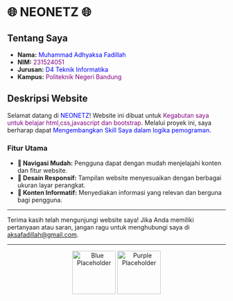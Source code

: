 # 🌐 NEONETZ 🌐

## Tentang Saya
- **Nama:** <span style="color:blue;">Muhammad Adhyaksa Fadillah</span>
- **NIM:** <span style="color:purple;">231524051</span>
- **Jurusan:** <span style="color:blue;">D4 Teknik Informatika</span>
- **Kampus:** <span style="color:purple;">Politeknik Negeri Bandung</span>

## Deskripsi Website
Selamat datang di <span style="color:blue;">NEONETZ</span>! Website ini dibuat untuk <span style="color:purple;">Kegabutan saya untuk belajar html,css,javascript dan bootstrap</span>. Melalui proyek ini, saya berharap dapat <span style="color:blue;">Mengembangkan Skill Saya dalam logika pemograman</span>.

### Fitur Utama
- **🔹 Navigasi Mudah:** Pengguna dapat dengan mudah menjelajahi konten dan fitur website.
- **🔸 Desain Responsif:** Tampilan website menyesuaikan dengan berbagai ukuran layar perangkat.
- **🔹 Konten Informatif:** Menyediakan informasi yang relevan dan berguna bagi pengguna.

---

Terima kasih telah mengunjungi website saya! Jika Anda memiliki pertanyaan atau saran, jangan ragu untuk menghubungi saya di <span style="color:blue;">aksafadillah@gmail.com</span>.

---

<p align="center">
  <img src="https://via.placeholder.com/150/0000FF/808080 ?Text=Digital.com" alt="Blue Placeholder" width="100" height="100">
  <img src="https://via.placeholder.com/150/800080/808080 ?Text=Digital.com" alt="Purple Placeholder" width="100" height="100">
</p>
